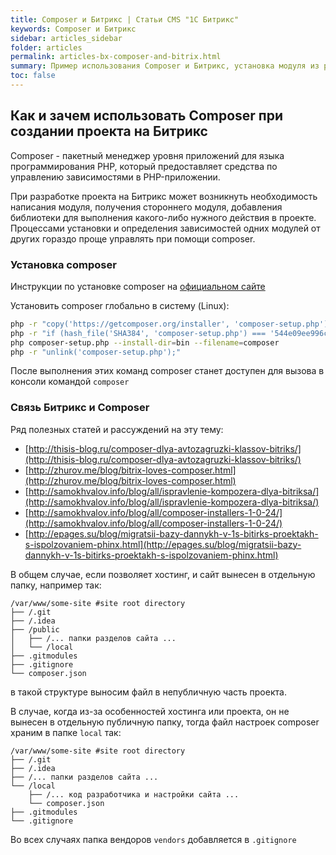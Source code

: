 ```yaml
---
title: Composer и Битрикс | Статьи CMS "1С Битрикс"
keywords: Composer и Битрикс
sidebar: articles_sidebar
folder: articles
permalink: articles-bx-composer-and-bitrix.html
summary: Пример использования Composer и Битрикс, установка модуля из репозитория
toc: false
---
```


## Как и зачем использовать Composer при создании проекта на Битрикс

Composer - пакетный менеджер уровня приложений для языка программирования PHP, который предоставляет средства по управлению зависимостями в PHP-приложении.

При разработке проекта на Битрикс может возникнуть необходимость написания модуля, получения стороннего модуля, добавления библиотеки для выполнения какого-либо нужного действия в проекте. Процессами установки и определения зависимостей одних модулей от других гораздо проще управлять при помощи composer.

### Установка composer

Инструкции по установке composer на [официальном сайте](https://getcomposer.org/download/)

Установить composer глобально в систему (Linux):

```bash
php -r "copy('https://getcomposer.org/installer', 'composer-setup.php');"
php -r "if (hash_file('SHA384', 'composer-setup.php') === '544e09ee996cdf60ece3804abc52599c22b1f40f4323403c44d44fdfdd586475ca9813a858088ffbc1f233e9b180f061') { echo 'Installer verified'; } else { echo 'Installer corrupt'; unlink('composer-setup.php'); } echo PHP_EOL;"
php composer-setup.php --install-dir=bin --filename=composer
php -r "unlink('composer-setup.php');"
```

После выполнения этих команд composer станет доступен для вызова в консоли командой ```composer```

### Связь Битрикс и Composer

Ряд полезных статей и рассуждений на эту тему:

* [http://thisis-blog.ru/composer-dlya-avtozagruzki-klassov-bitriks/](http://thisis-blog.ru/composer-dlya-avtozagruzki-klassov-bitriks/)
* [http://zhurov.me/blog/bitrix-loves-composer.html](http://zhurov.me/blog/bitrix-loves-composer.html)
* [http://samokhvalov.info/blog/all/ispravlenie-kompozera-dlya-bitriksa/](http://samokhvalov.info/blog/all/ispravlenie-kompozera-dlya-bitriksa/)
* [http://samokhvalov.info/blog/all/composer-installers-1-0-24/](http://samokhvalov.info/blog/all/composer-installers-1-0-24/)
* [http://epages.su/blog/migratsii-bazy-dannykh-v-1s-bitirks-proektakh-s-ispolzovaniem-phinx.html](http://epages.su/blog/migratsii-bazy-dannykh-v-1s-bitirks-proektakh-s-ispolzovaniem-phinx.html)

В общем случае, если позволяет хостинг, и сайт вынесен в отдельную папку, например так:

```
/var/www/some-site #site root directory
├── /.git
├── /.idea
├── /public
│   ├── /... папки разделов сайта ...
│   └── /local
├── .gitmodules
├── .gitignore
└── composer.json
```

в такой структуре выносим файл в непубличную часть проекта.

В случае, когда из-за особенностей хостинга или проекта, он не вынесен в отдельную публичную папку, тогда файл настроек composer храним в папке ```local``` так:

```
/var/www/some-site #site root directory
├── /.git
├── /.idea
├── /... папки разделов сайта ...
└── /local
    ├── /... код разработчика и настройки сайта ...
    └── composer.json
├── .gitmodules
└── .gitignore
```

Во всех случаях папка вендоров ```vendors``` добавляется в ```.gitignore```


